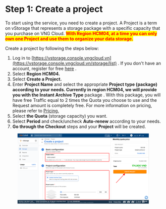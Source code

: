 # Step 1: Create a project

To start using the service, you need to create a project. A Project is a term on vStorage that represents a storage package with a specific capacity that you purchase on VNG Cloud. <mark style="color:red;">**With Region HCM04, at a time you can only own one Project and use them to organize your data storage.**</mark>

Create a project by following the steps below:

1. Log in to [https://vstorage.console.vngcloud.vn](https://vstorage.console.vngcloud.vn/storage/list) . If you don't have an account, register for free [here](https://register.vngcloud.vn/signup) .
2. Select **Region HCM04.**
3. Select **Create a Project.**
4. Enter **Project Name** and select the appropriate **Project type (package) according to your needs. Currently in region HCM04, we will provide you with the Instant Archive Type** package . With this package, you will have free Traffic equal to 2 times the Quota you choose to use and the Request amount is completely free. For more information on pricing, please refer to [Pricing.](https://docs-vngcloud-vn.translate.goog/vng-cloud-document/vn/vstorage/object-storage/object-storage-hcm04/cach-tinh-phi)
5. Select **the Quota** (storage capacity) you want.
6. Select **Period** and check/uncheck **Auto-renew** according to your needs.
7. **Go through the Checkout** steps and your **Project** will be created.

<figure><img src="../../../../.gitbook/assets/image (2).png" alt=""><figcaption></figcaption></figure>
